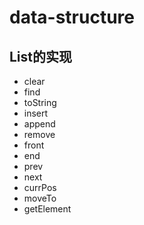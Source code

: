 # data-structure
## List的实现
* clear
* find
* toString
* insert
* append
* remove
* front
* end
* prev
* next
* currPos
* moveTo
* getElement
